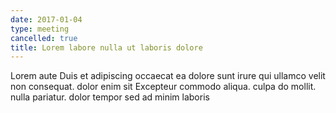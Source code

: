 ```yaml
---
date: 2017-01-04
type: meeting
cancelled: true
title: Lorem labore nulla ut laboris dolore
---
```

Lorem aute Duis et adipiscing occaecat ea dolore sunt irure qui ullamco velit non consequat. dolor enim sit Excepteur commodo aliqua. culpa do mollit. nulla pariatur. dolor tempor sed ad minim laboris
